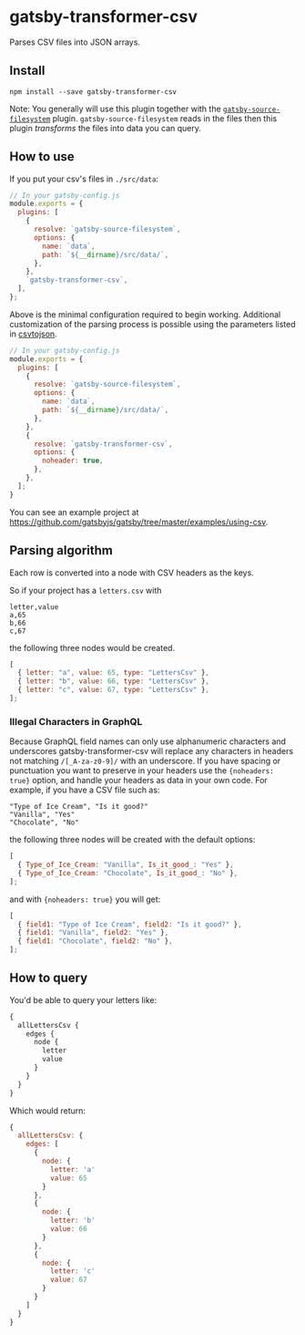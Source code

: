 # gatsby-transformer-csv

Parses CSV files into JSON arrays.

## Install

`npm install --save gatsby-transformer-csv`

Note: You generally will use this plugin together with the [`gatsby-source-filesystem`](/packages/gatsby-source-filesystem/) plugin. `gatsby-source-filesystem` reads in the files then this plugin _transforms_ the files into data you can query.

## How to use

If you put your csv's files in `./src/data`:

```javascript
// In your gatsby-config.js
module.exports = {
  plugins: [
    {
      resolve: `gatsby-source-filesystem`,
      options: {
        name: `data`,
        path: `${__dirname}/src/data/`,
      },
    },
    `gatsby-transformer-csv`,
  ],
};
```

Above is the minimal configuration required to begin working. Additional
customization of the parsing process is possible using the parameters listed in
[csvtojson](https://github.com/Keyang/node-csvtojson#parameters).

```javascript
// In your gatsby-config.js
module.exports = {
  plugins: [
    {
      resolve: `gatsby-source-filesystem`,
      options: {
        name: `data`,
        path: `${__dirname}/src/data/`,
      },
    },
    {
      resolve: `gatsby-transformer-csv`,
      options: {
        noheader: true,
      },
    },
  ];
}
```

You can see an example project at https://github.com/gatsbyjs/gatsby/tree/master/examples/using-csv.

## Parsing algorithm

Each row is converted into a node with CSV headers as the keys.

So if your project has a `letters.csv` with

```
letter,value
a,65
b,66
c,67
```

the following three nodes would be created.

```javascript
[
  { letter: "a", value: 65, type: "LettersCsv" },
  { letter: "b", value: 66, type: "LettersCsv" },
  { letter: "c", value: 67, type: "LettersCsv" },
];
```

### Illegal Characters in GraphQL

Because GraphQL field names can only use alphanumeric characters and underscores gatsby-transformer-csv will replace any characters in headers not matching `/[_A-za-z0-9]/` with an underscore.  If you have spacing or punctuation you want to preserve in your headers use the `{noheaders: true}` option, and handle your headers as data in your own code.  For example, if you have a CSV file such as:

```
"Type of Ice Cream", "Is it good?"
"Vanilla", "Yes"
"Chocolate", "No"
```

the following three nodes will be created with the default options:

```javascript
[
  { Type_of_Ice_Cream: "Vanilla", Is_it_good_: "Yes" },
  { Type_of_Ice_Cream: "Chocolate", Is_it_good_: "No" },
];
```

and with `{noheaders: true}` you will get:

```javascript
[
  { field1: "Type of Ice Cream", field2: "Is it good?" },
  { field1: "Vanilla", field2: "Yes" },
  { field1: "Chocolate", field2: "No" },
];
```

## How to query

You'd be able to query your letters like:

```graphql
{
  allLettersCsv {
    edges {
      node {
        letter
        value
      }
    }
  }
}
```

Which would return:

```javascript
{
  allLettersCsv: {
    edges: [
      {
        node: {
          letter: 'a'
          value: 65
        }
      },
      {
        node: {
          letter: 'b'
          value: 66
        }
      },
      {
        node: {
          letter: 'c'
          value: 67
        }
      }
    ]
  }
}
```
